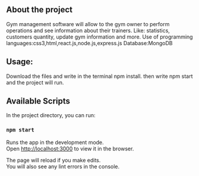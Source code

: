 ## About the project

Gym management software will allow to the gym owner to perform
operations and see information about their trainers.
Like: statistics, customers quantity, update gym information and more.
Use of programming languages:css3,html,react.js,node.js,express.js
Database:MongoDB
## Usage:

Download the files and write in the terminal npm install.
then write npm start and the project will run.

## Available Scripts

In the project directory, you can run:

### `npm start`

Runs the app in the development mode.<br>
Open [http://localhost:3000](http://localhost:3000) to view it in the browser.

The page will reload if you make edits.<br>
You will also see any lint errors in the console.
